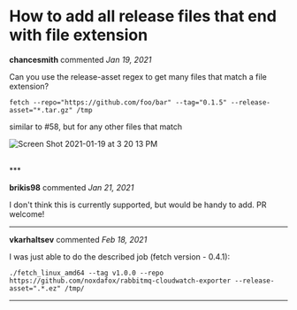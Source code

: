 # How to add all release files that end with file extension

**chancesmith** commented *Jan 19, 2021*

Can you use the release-asset regex to get many files that match a file extension?

`fetch --repo="https://github.com/foo/bar" --tag="0.1.5" --release-asset="*.tar.gz" /tmp`

similar to #58, but for any other files that match

![Screen Shot 2021-01-19 at 3 20 13 PM](https://user-images.githubusercontent.com/4466585/105094450-eb427880-5a69-11eb-8df9-eada18025e75.png)

<br />
***


**brikis98** commented *Jan 21, 2021*

I don't think this is currently supported, but would be handy to add. PR welcome!
***

**vkarhaltsev** commented *Feb 18, 2021*

I was just able to do the described job (fetch version - 0.4.1):
```
./fetch_linux_amd64 --tag v1.0.0 --repo https://github.com/noxdafox/rabbitmq-cloudwatch-exporter --release-asset=".*.ez" /tmp/
```
***

